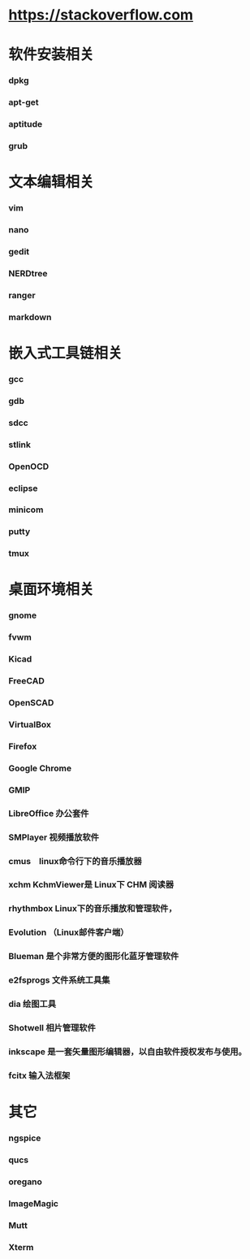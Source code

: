 # https://stackoverflow.com

# 软件安装相关
### dpkg
### apt-get
### aptitude
### grub



# 文本编辑相关
### vim
### nano
### gedit
### NERDtree
### ranger
### markdown



# 嵌入式工具链相关
### gcc
### gdb
### sdcc
### stlink
### OpenOCD
### eclipse
### minicom
### putty
### tmux




# 桌面环境相关
### gnome
### fvwm
### Kicad
### FreeCAD
### OpenSCAD
### VirtualBox
### Firefox
### Google Chrome
### GMIP
### LibreOffice 办公套件
### SMPlayer 视频播放软件
### cmus　linux命令行下的音乐播放器
### xchm KchmViewer是 Linux下 CHM 阅读器
### rhythmbox Linux下的音乐播放和管理软件，
### Evolution （Linux邮件客户端） 
### Blueman 是个非常方便的图形化蓝牙管理软件
### e2fsprogs 文件系统工具集
### dia 绘图工具
### Shotwell 相片管理软件
### inkscape 是一套矢量图形编辑器，以自由软件授权发布与使用。
### fcitx 输入法框架



# 其它
### ngspice
### qucs
### oregano
### ImageMagic
### Mutt
### Xterm




